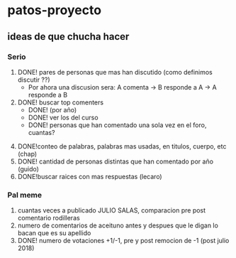 # patos-proyecto

## ideas de que chucha hacer

### Serio
1. DONE! pares de personas que mas han discutido (como definimos discutir ??)
    * Por ahora una discusion sera: A comenta -> B responde a A -> A responde a B
2. DONE! buscar top comenters
    * DONE! (por año)
    * DONE! ver los del curso
    * DONE! personas que han comentado una sola vez en el foro, cuantas?
<!-- 3. periodos de mayor actividad, con distintas granularidades (hora, dias, en un año) -->
4. DONE!conteo de palabras, palabras mas usadas, en titulos, cuerpo, etc (chap)
5. DONE! cantidad de personas distintas que han comentado por año (guido)
6. DONE!buscar raices con mas respuestas (lecaro)

### Pal meme
1. cuantas veces a publicado JULIO SALAS, comparacion pre post comentario rodilleras
2. numero de comentarios de aceituno antes y despues que le digan lo bacan que es su apellido
3. DONE! numero de votaciones  +1/-1, pre y post remocion de -1 (post julio 2018)

